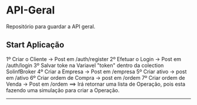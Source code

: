 # API-Geral
Repositório para guardar a API geral.

## Start Aplicação

1º Criar o Cliente -> Post em /auth/register
2º Efetuar o Login -> Post em /auth/login
3º Salvar toke na Variavel "token" dentro da colection SolinfBroker
4º Criar a Empresa -> Post em /empresa
5º Criar ativo -> post em /ativo
6º Criar ordem de Compra -> post em /ordem
7º Criar ordem de Venda -> Post em /ordem ==> Irá retornar uma lista de Operação, pois esta fazendo uma simulação para criar a Operação.


---